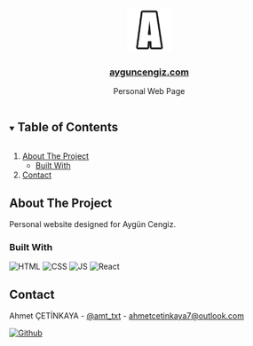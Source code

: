 <br />
<p align="center">
  <a href="https://github.com/ahmet-cetinkaya/tarconi2.github.io">
    <img src="logo512.png" alt="Logo" width="80" height="80">
  </a>

<a href="https://ayguncengiz.com/"><h3 align="center">ayguncengiz.com</h3></a>

  <p align="center">
    Personal Web Page
</p>

<details open="open">
  <summary><h2 style="display: inline-block">Table of Contents</h2></summary>
  <ol>
    <li>
      <a href="#about-the-project">About The Project</a>
      <ul>
        <li><a href="#built-with">Built With</a></li>
      </ul>
    </li>
    <li><a href="#contact">Contact</a></li>
  </ol>
</details>

## About The Project

Personal website designed for Aygün Cengiz.

### Built With

![HTML](https://img.shields.io/badge/HTML-239120?style=for-the-badge&logo=html5&logoColor=white)
![CSS](https://img.shields.io/badge/CSS-239120?&style=for-the-badge&logo=css3&logoColor=white)
![JS](https://img.shields.io/badge/JavaScript-F7DF1E?style=for-the-badge&logo=javascript&logoColor=black)
![React](https://img.shields.io/badge/React-20232A?style=for-the-badge&logo=react&logoColor=61DAFB)

## Contact

Ahmet ÇETİNKAYA - [@amt_txt](https://twitter.com/amt_txt) - [ahmetcetinkaya7@outlook.com](mailto:ahmetcetinkaya7@outlook.com)

[![Github](https://img.shields.io/badge/GitHub-100000?style=for-the-badge&logo=github&logoColor=white)](https://github.com/ahmet-cetinkaya)

[linkedin-shield]: https://img.shields.io/badge/-LinkedIn-black.svg?style=for-the-badge&logo=linkedin&colorB=555
[linkedin-url]: https://linkedin.com/in/ahmet-cetinkaya
